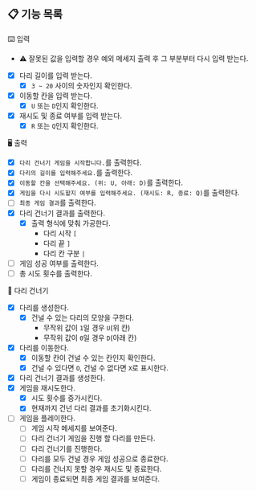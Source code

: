 ## 📋 기능 목록

⌨️ 입력

- ⚠️ 잘못된 값을 입력할 경우 예외 메세지 출력 후 그 부분부터 다시 입력 받는다.
- [x] 다리 길이를 입력 받는다.
    - [x] `3 ~ 20` 사이의 숫자인지 확인한다.
- [x] 이동할 칸을 입력 받는다.
    - [x] `U` 또는 `D`인지 확인한다.
- [x] 재시도 및 종료 여부를 입력 받는다.
    - [x] `R` 또는 `Q`인지 확인한다.

🖥 출력

- [x] `다리 건너기 게임을 시작합니다.`를 출력한다.
- [x] `다리의 길이를 입력해주세요.`를 출력한다.
- [x] `이동할 칸을 선택해주세요. (위: U, 아래: D)`를 출력한다.
- [x] `게임을 다시 시도할지 여부를 입력해주세요. (재시도: R, 종료: Q)`를 출력한다.
- [ ] `최종 게임 결과`를 출력한다.
- [x] 다리 건너기 결과를 출력한다.
    - [x] 출력 형식에 맞춰 가공한다.
        - 다리 시작 `[`
        - 다리 끝 `]`
        - 다리 칸 구분 ` | `
- [ ] 게임 성공 여부를 출력한다.
- [ ] 총 시도 횟수를 출력한다.

🚧 다리 건너기

- [x] 다리를 생성한다.
    - [x] 건널 수 있는 다리의 모양을 구한다.
        - 무작위 값이 `1`일 경우 `U`(위 칸)
        - 무작위 값이 `0`일 경우 `D`(아래 칸)
- [x] 다리를 이동한다.
    - [x] 이동할 칸이 건널 수 있는 칸인지 확인한다.
    - [x] 건널 수 있다면 `O`, 건널 수 없다면 `X`로 표시한다.
- [x] 다리 건너기 결과를 생성한다.
- [x] 게임을 재시도한다.
    - [x] 시도 횟수를 증가시킨다.
    - [x] 현재까지 건넌 다리 결과를 초기화시킨다.
- [ ] 게임을 플레이한다.
    - [ ] 게임 시작 메세지를 보여준다.
    - [ ] 다리 건너기 게임을 진행 할 다리를 만든다.
    - [ ] 다리 건너기를 진행한다.
    - [ ] 다리를 모두 건널 경우 게임 성공으로 종료한다.
    - [ ] 다리를 건너지 못할 경우 재시도 및 종료한다.
    - [ ] 게임이 종료되면 최종 게임 결과를 보여준다.
